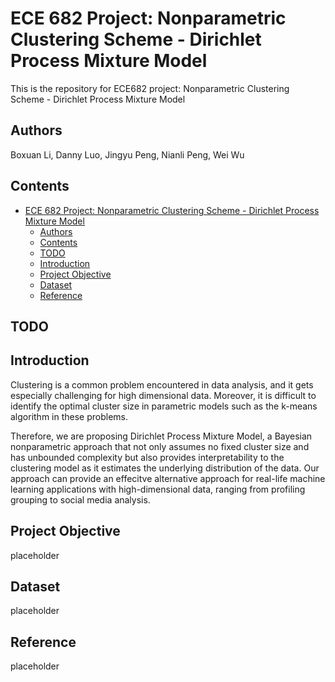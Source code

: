 # ECE 682 Project: Nonparametric Clustering Scheme - Dirichlet Process Mixture Model
This is the repository for ECE682 project: Nonparametric Clustering Scheme - Dirichlet Process Mixture Model

## Authors
Boxuan Li, Danny Luo, Jingyu Peng, Nianli Peng, Wei Wu

## Contents

- [ECE 682 Project: Nonparametric Clustering Scheme - Dirichlet Process Mixture Model](#ece682-project)
  - [Authors](#authors)
  - [Contents](#contents)
  - [TODO](#todo)
  - [Introduction](#intro)
  - [Project Objective](#project-objective)
  - [Dataset](#dataset)
  - [Reference](#reference)

## TODO

## Introduction

Clustering is a common problem encountered in data analysis, and it gets especially challenging for high dimensional data. 
Moreover, it is difficult to identify the optimal cluster size in parametric models such as the k-means algorithm in these problems.

Therefore, we are proposing Dirichlet Process Mixture Model, a Bayesian nonparametric
approach that not only assumes no fixed cluster size and has unbounded complexity but also provides
interpretability to the clustering model as it estimates the underlying distribution of the data. 
Our approach can provide an effecitve alternative approach for real-life machine learning applications with high-dimensional data, 
ranging from profiling grouping to social media analysis. 

## Project Objective

placeholder

## Dataset

placeholder

## Reference

placeholder
